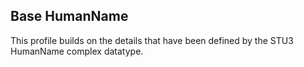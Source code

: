 ## Base HumanName

This profile builds on the details that have been defined by the STU3 HumanName complex datatype.